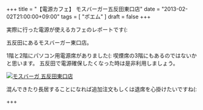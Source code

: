 +++
title =  "【電源カフェ】 モスバーガー五反田東口店"
date =  "2013-02-02T21:00:00+09:00"
tags = [ "ポエム" ]
draft = false
+++
<p>実際に行った電源が使えるカフェのレポートです(:</p>

<p>五反田にあるモスバーガー東口店。</p>

<p>1階と2階にパソコン用電源席がありました(: 喫煙席の3階にもあるのではないかと思います。
五反田で電源確保したくなった時は是非利用しましょう。</p>

<p><a href="http://www.flickr.com/photos/68742489@N02/8436510125" title="モスバーガ 五反田東口店"><img src="http://farm9.staticflickr.com/8365/8436510125_5ebdcf0230.jpg" alt="モスバーガ 五反田東口店" class="alignnone "/></a></p>

<p>混んできたり長居することになれば追加注文もしくは退席を心掛けたいですね(:</p>

+++
